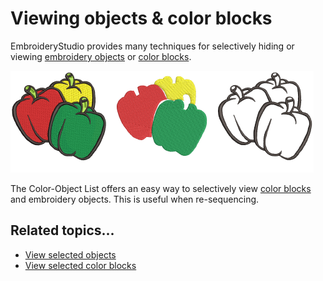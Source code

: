 # Viewing objects & color blocks

EmbroideryStudio provides many techniques for selectively hiding or viewing [embroidery objects](../../glossary/glossary) or [color blocks](../../glossary/glossary).

![view00044.png](assets/view00044.png)

The Color-Object List offers an easy way to selectively view [color blocks](../../glossary/glossary) and embroidery objects. This is useful when re-sequencing.

## Related topics...

- [View selected objects](View_selected_objects)
- [View selected color blocks](View_selected_color_blocks)
